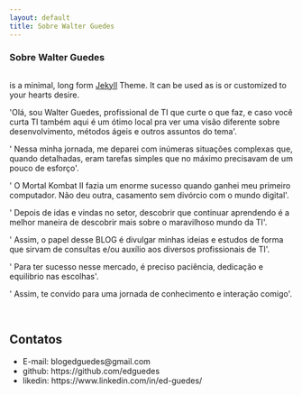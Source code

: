 ```yaml
---
layout: default
title: Sobre Walter Guedes
---
```


<div class="post">
	<h3 class="pageTitle">Sobre Walter Guedes</h3>
	<img src="{{ '/assets/img/touring.jpg' | prepend: site.baseurl }}" alt="">
	<p class="intro"> is a minimal, long form <a href="http://jekyllrb.com">Jekyll</a> Theme. It can be used as is or customized to your hearts desire.</p>
	<p>'Olá, sou Walter Guedes, profissional de TI que curte o que faz, e caso você curta TI também aqui é um ótimo local pra ver uma visão diferente sobre desenvolvimento, métodos ágeis e outros assuntos do tema'.</p>
  <p>' Nessa minha jornada, me deparei com inúmeras situações complexas que, quando detalhadas, eram tarefas simples que no máximo precisavam de um pouco de esforço'.</p>
  <p>' O Mortal Kombat II fazia um enorme sucesso quando ganhei meu primeiro computador. Não deu outra, casamento sem divórcio com o mundo digital'.</p>
  <p>' Depois de idas e vindas no setor, descobrir que continuar aprendendo é a melhor maneira de descobrir 
mais sobre o maravilhoso mundo da TI'.</p>
  <p>' Assim, o papel desse BLOG é divulgar minhas ideias e estudos de forma que sirvam de consultas e/ou auxílio aos diversos profissionais de TI'.</p>
  <p>' Para ter sucesso nesse mercado, é preciso paciência, dedicação e equilibrio nas escolhas'.</p>
  <p>' Assim, te convido para uma jornada de conhecimento e interação comigo'.</p>
  <br>
	<h2>Contatos</h2>
	<ul>
		<li>E-mail: blogedguedes@gmail.com</li>
  		<li>github: https://github.com/edguedes <a href="https://github.com/edguedes"></a></li>
  		<li>likedin: https://www.linkedin.com/in/ed-guedes/<a href="https://www.linkedin.com/in/ed-guedes/"></a></li>
  	</ul>
</div>





